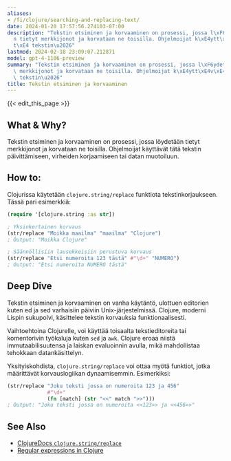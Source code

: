 ```yaml
---
aliases:
- /fi/clojure/searching-and-replacing-text/
date: 2024-01-20 17:57:56.274103-07:00
description: "Tekstin etsiminen ja korvaaminen on prosessi, jossa l\xF6ydet\xE4\xE4\
  n tietyt merkkijonot ja korvataan ne toisilla. Ohjelmoijat k\xE4ytt\xE4v\xE4t t\xE4\
  t\xE4 tekstin\u2026"
lastmod: 2024-02-18 23:09:07.212871
model: gpt-4-1106-preview
summary: "Tekstin etsiminen ja korvaaminen on prosessi, jossa l\xF6ydet\xE4\xE4n tietyt\
  \ merkkijonot ja korvataan ne toisilla. Ohjelmoijat k\xE4ytt\xE4v\xE4t t\xE4t\xE4\
  \ tekstin\u2026"
title: Tekstin etsiminen ja korvaaminen
---
```


{{< edit_this_page >}}

## What & Why?
Tekstin etsiminen ja korvaaminen on prosessi, jossa löydetään tietyt merkkijonot ja korvataan ne toisilla. Ohjelmoijat käyttävät tätä tekstin päivittämiseen, virheiden korjaamiseen tai datan muotoiluun.

## How to:
Clojurissa käytetään `clojure.string/replace` funktiota tekstinkorjaukseen. Tässä pari esimerkkiä:

```clojure
(require '[clojure.string :as str])

; Yksinkertainen korvaus
(str/replace "Moikka maailma" "maailma" "Clojure")
; Output: "Moikka Clojure"

; Säännöllisiin lausekkeisiin perustuva korvaus
(str/replace "Etsi numeroita 123 tästä" #"\d+" "NUMERO")
; Output: "Etsi numeroita NUMERO tästä"
```

## Deep Dive
Tekstin etsiminen ja korvaaminen on vanha käytäntö, ulottuen editorien kuten ed ja sed varhaisiin päiviin Unix-järjestelmissä. Clojure, moderni Lispin sukupolvi, käsittelee tekstin korvauksia funktionaalisesti.

Vaihtoehtoina Clojurelle, voi käyttää toisaalta tekstieditoreita tai komentorivin työkaluja kuten `sed` ja `awk`. Clojure eroaa niistä immutaabilisuutensa ja laiskan evaluoinnin avulla, mikä mahdollistaa tehokkaan datankäsittelyn.

Yksityiskohdista, `clojure.string/replace` voi ottaa myötä funktiot, jotka määrittävät korvauslogiikan dynaamisemmin. Esimerkiksi:

```clojure
(str/replace "Joku teksti jossa on numeroita 123 ja 456"
             #"\d+"
             (fn [match] (str "<<" match ">>")))
; Output: "Joku teksti jossa on numeroita <<123>> ja <<456>>"
```

## See Also
- [ClojureDocs `clojure.string/replace`](https://clojuredocs.org/clojure.string/replace)
- [Regular expressions in Clojure](https://www.braveclojure.com/functional-programming/#Regular_Expressions)
